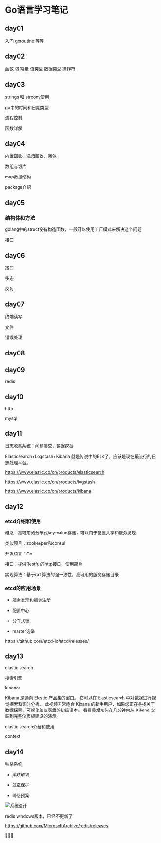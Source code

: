 # Go语言学习笔记

## day01 

入门 goroutine 等等

## day02 

函数 包 常量 值类型 数据类型 操作符

## day03 

strings 和 strconv使用

go中的时间和日期类型

流程控制

函数详解

## day04

内置函数、递归函数、闭包

数组与切片

map数据结构

package介绍

## day05

###  结构体和方法

golang中的struct没有构造函数，一般可以使用工厂模式来解决这个问题

接口

## day06

接口

多态

反射

## day07

终端读写

文件

错误处理

## day08

## day09

redis

## day10

http

mysql

## day11

日志收集系统：问题排查，数据挖掘

Elasticsearch+Logstash+Kibana 就是传说中的ELK了，应该是现在最流行的日志处理平台。

https://www.elastic.co/cn/products/elasticsearch

https://www.elastic.co/cn/products/logstash

https://www.elastic.co/cn/products/kibana

## day12

### etcd介绍和使用

概念：高可用的分布式key-value存储，可以用于配置共享和服务发现

类似项目：zookeeper和consul

开发语言：Go

接口：提供Restful的http接口，使用简单

实现算法：基于raft算法的强一致性，高可用的服务存储目录

### etcd的应用场景

- 服务发现和服务注册

- 配置中心

- 分布式锁

- master选举

https://github.com/etcd-io/etcd/releases/

## day13

elastic search

搜索引擎

kibana:

Kibana 是通向 Elastic 产品集的窗口。 它可以在 Elasticsearch 中对数据进行视觉探索和实时分析。 此视频非常适合 Kibana 的新手用户，如果您正在寻找关于数据探索，可视化和仪表盘的初级读本。 看看吴斌如何在几分钟内从 Kibana 安装到完整仪表板建设的演示。 



elastic search介绍和使用

context

## day14

秒杀系统

- 系统解耦

- 过载保护

- 降级预案

![系统设计](https://gitee.com/gdhu/prvpic/raw/master/2019-05-15-001.jpg)

redis windows版本，已经不更新了

https://github.com/MicrosoftArchive/redis/releases

:bear::whale::dolphin:

